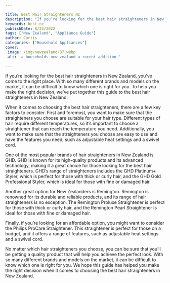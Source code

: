 ```yaml
---

title: Best Hair Straighteners Nz
description: "If you’re looking for the best hair straighteners in New Zealand, you’ve come to the right place. With so many different brands an...take a moment to check it out "
keywords: best nz
publishDate: 8/25/2022
tags: ["New Zealand", "Appliance Guide"]
author: Curtis
categories: ["Household Appliances"]
cover: 
 image: /img/newzealand/37.webp
 alt: 'a households new zealand a recent addition '

---
```


If you’re looking for the best hair straighteners in New Zealand, you’ve come to the right place. With so many different brands and models on the market, it can be difficult to know which one is right for you. To help you make the right decision, we’ve put together this guide to the best hair straighteners in New Zealand.

When it comes to choosing the best hair straighteners, there are a few key factors to consider. First and foremost, you want to make sure that the straighteners you choose are suitable for your hair type. Different types of hair require different temperatures, so it’s important to choose a straightener that can reach the temperature you need. Additionally, you want to make sure that the straighteners you choose are easy to use and have the features you need, such as adjustable heat settings and a swivel cord.

One of the most popular brands of hair straighteners in New Zealand is GHD. GHD is known for its high-quality products and its advanced technology, making it a great choice for those looking for the best hair straighteners. GHD’s range of straighteners includes the GHD Platinum+ Styler, which is perfect for those with thick or curly hair, and the GHD Gold Professional Styler, which is ideal for those with fine or damaged hair.

Another great option for New Zealanders is Remington. Remington is renowned for its durable and reliable products, and its range of hair straighteners is no exception. The Remington Proluxe Straightener is perfect for those with thick or curly hair, and the Remington Pearl Straightener is ideal for those with fine or damaged hair.

Finally, if you’re looking for an affordable option, you might want to consider the Philips ProCare Straightener. This straightener is perfect for those on a budget, and it offers a range of features, such as adjustable heat settings and a swivel cord.

No matter which hair straighteners you choose, you can be sure that you’ll be getting a quality product that will help you achieve the perfect look. With so many different brands and models on the market, it can be difficult to know which one is right for you. We hope this guide has helped you make the right decision when it comes to choosing the best hair straighteners in New Zealand.
